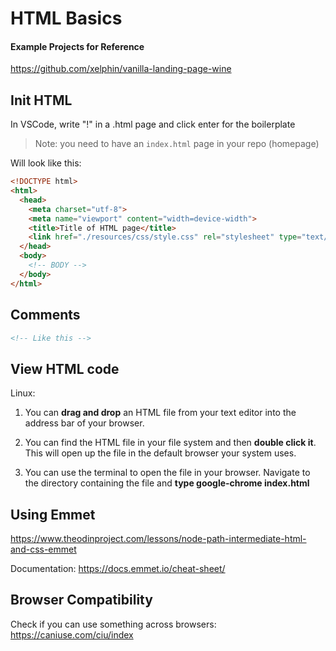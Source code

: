 # HTML Basics

#### Example Projects for Reference
https://github.com/xelphin/vanilla-landing-page-wine


## Init HTML

In VSCode, write "!" in a .html page and click enter for the boilerplate

> Note: you need to have an ```index.html``` page in your repo (homepage)

Will look like this:
```html
<!DOCTYPE html>
<html>
  <head>
    <meta charset="utf-8">
    <meta name="viewport" content="width=device-width">
    <title>Title of HTML page</title>
    <link href="./resources/css/style.css" rel="stylesheet" type="text/css" />
  </head>
  <body>
    <!-- BODY -->
  </body>
</html>
```

## Comments

```html
<!-- Like this -->
```

## View HTML code 

Linux:

1. You can **drag and drop** an HTML file from your text editor into the address bar of your browser.

2. You can find the HTML file in your file system and then **double click it**. This will open up the file in the default browser your system uses.

3. You can use the terminal to open the file in your browser. Navigate to the directory containing the file and **type google-chrome index.html**


## Using Emmet

https://www.theodinproject.com/lessons/node-path-intermediate-html-and-css-emmet

Documentation: https://docs.emmet.io/cheat-sheet/

## Browser Compatibility

Check if you can use something across browsers: https://caniuse.com/ciu/index